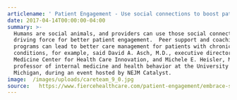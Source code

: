 ```yaml
---
articlename: ' Patient Engagement - Use social connections to boost patient, team engagement'
date: 2017-04-14T00:00:00-04:00
summary: >-
  Humans are social animals, and providers can use those social connections as a
  driving force for better patient engagement.  Peer support and coaching
  programs can lead to better care management for patients with chronic
  conditions, for example, said David A. Asch, M.D., executive director of Penn
  Medicine Center for Health Care Innovation, and Michele E. Heisler, M.D.,
  professor of internal medicine and health behavior at the University of
  Michigan, during an event hosted by NEJM Catalyst.
image:  /images/uploads/careteam_9_0.jpg
source:   https://www.fiercehealthcare.com/patient-engagement/embrace-social-connections-for-better-patient-clinical-team-engagement
---
```


